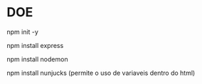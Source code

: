 # DOE

npm init -y

npm install express

npm install nodemon

npm install nunjucks (permite o uso de variaveis dentro do html)
